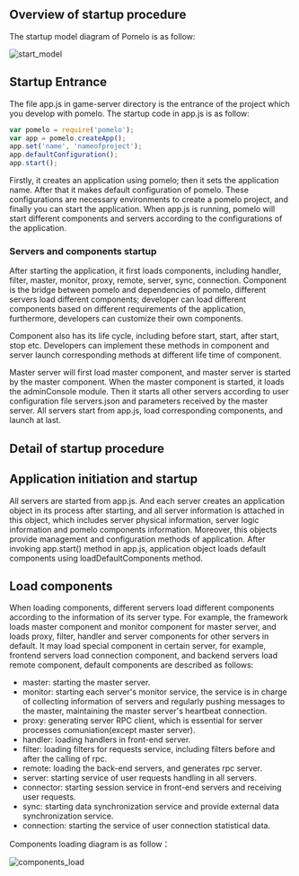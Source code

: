 ## Overview of startup procedure

The startup model diagram of Pomelo is as follow:

![start_model](http://pomelo.netease.com/resource/documentImage/start_model.png)

## Startup Entrance

The file app.js in game-server directory is the entrance of the project which you develop with pomelo. The startup code in app.js is as follow:

```javascript
var pomelo = require('pomelo');
var app = pomelo.createApp();
app.set('name', 'nameofproject');
app.defaultConfiguration();
app.start();
``` 

Firstly, it creates an application using pomelo; then it sets the application name. After that it makes default configuration of pomelo. These configurations are necessary environments to create a pomelo project, and finally you can start the application. When app.js is running, pomelo will start different components and servers according to the configurations of the application.

### Servers and components startup

After starting the application, it first loads components, including handler, filter, master, monitor, proxy, remote, server, sync, connection. Component is the bridge between pomelo and dependencies of pomelo, different servers load different components; developer can load different components based on different requirements of the application, furthermore, developers can customize their own components.

Component also has its life cycle, including before start, start, after start, stop etc. Developers can implement these methods in component and server launch corresponding methods at different life time of component.

Master server will first load master component, and master server is started by the master component. When the master component is started, it loads the adminConsole module. Then it starts all other servers according to user configuration file servers.json and parameters received by the master server. All servers start from app.js, load corresponding components, and launch at last.

## Detail of startup procedure

## Application initiation and startup
All servers are started from app.js. And each server creates an application object in its process after starting, and all server information is attached in this object, which includes server physical information, server logic information and pomelo components information. Moreover, this objects provide management and configuration methods of application. After invoking app.start() method in app.js, application object loads default components using loadDefaultComponents method.

## Load components
When loading components, different servers load different components according to the information of its server type. For example, the framework loads master component and monitor component for master server, and loads proxy, filter, handler and server components for other servers in default. It may load special component in certain server, for example, frontend servers load connection component, and backend servers load remote component, default components are described as follows:

* master: starting the master server.
* monitor: starting each server's monitor service, the service is in charge of collecting information of servers and regularly pushing messages to the master, maintaining the master server's heartbeat connection.
* proxy: generating server RPC client, which is essential for server processes comuniation(except master server).
* handler: loading handlers in front-end server.
* filter: loading filters for requests service, including filters before and after the calling of rpc.
* remote: loading the back-end servers, and generates rpc server.
* server: starting service of user requests handling in all servers.
* connector: starting session service in front-end servers and receiving user requests.
* sync: starting data synchronization service and provide external data synchronization service.
* connection: starting the service of user connection statistical data.

Components loading diagram is as follow：

![components_load](http://pomelo.netease.com/resource/documentImage/components_load.png)

